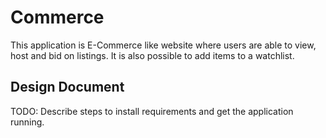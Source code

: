 # Commerce

This application is E-Commerce like website where users are able to view, host and bid on listings.
It is also possible to add items to a watchlist.

## Design Document

TODO: Describe steps to install requirements and get the application running.

